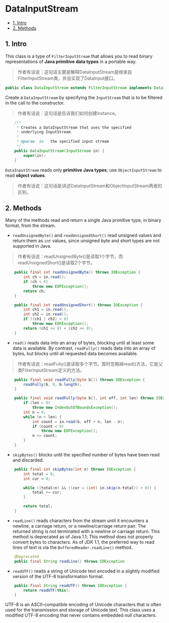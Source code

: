# DataInputStream

<!-- TOC -->

- [1. Intro](#1-intro)
- [2. Methods](#2-methods)

<!-- /TOC -->

## 1. Intro

This class is a type of `FilterInputStream` that allows you to read binary representations of **Java primitive data types** in a portable way.

> 作者有话说：这句话主要是解释DataInputStream是继承自FilterInputStream类，并且实现了DataInput接口。

```java
public class DataInputStream extends FilterInputStream implements DataInput
```

Create a `DataInputStream` by specifying the `InputStream` that is to be filtered in the call to the constructor.

> 作者有话说：这句话是告诉我们如何创建instance。

```java
    /**
     * Creates a DataInputStream that uses the specified
     * underlying InputStream.
     *
     * @param  in   the specified input stream
     */
    public DataInputStream(InputStream in) {
        super(in);
    }
```

`DataInputStream` reads only **primitive Java types**; use `ObjectInputStream` to read **object values**.

> 作者有话说：这句话是讲述DataInputStream和ObjectInputStream两者的区别。

## 2. Methods

Many of the methods read and return a single Java primitive type, in binary format, from the stream.

- `readUnsignedByte()` and `readUnsignedShort()` read unsigned values and return them as `int` values, since unsigned byte and short types are not supported in Java.

> 作者有话说：readUnsignedByte()是读取1个字节，而readUnsignedShort()是读取2个字节。

```java
    public final int readUnsignedByte() throws IOException {
        int ch = in.read();
        if (ch < 0)
            throw new EOFException();
        return ch;
    }

    public final int readUnsignedShort() throws IOException {
        int ch1 = in.read();
        int ch2 = in.read();
        if ((ch1 | ch2) < 0)
            throw new EOFException();
        return (ch1 << 8) + (ch2 << 0);
    }
```

- `read()` reads data into an array of bytes, blocking until at least some data is available. By contrast, `readFully()` reads data into an array of bytes, but blocks until all requested data becomes available.

> 作者有话说：readFully()是读取多个字节。暂时忽略掉read()方法，它是父类FilterInputStream定义的方法。

```java
    public final void readFully(byte b[]) throws IOException {
        readFully(b, 0, b.length);
    }

    public final void readFully(byte b[], int off, int len) throws IOException {
        if (len < 0)
            throw new IndexOutOfBoundsException();
        int n = 0;
        while (n < len) {
            int count = in.read(b, off + n, len - n);
            if (count < 0)
                throw new EOFException();
            n += count;
        }
    }
```

- `skipBytes()` blocks until the specified number of bytes have been read and discarded.

```java
    public final int skipBytes(int n) throws IOException {
        int total = 0;
        int cur = 0;

        while ((total<n) && ((cur = (int) in.skip(n-total)) > 0)) {
            total += cur;
        }

        return total;
    }
```

- `readLine()` reads characters from the stream until it encounters a newline, a carriage return, or a newline/carriage return pair. The returned string is not terminated with a newline or carriage return. This method is deprecated as of Java 1.1; This method does not properly convert bytes to characters. As of JDK 1.1, the preferred way to read lines of text is via the `BufferedReader.readLine()` method.

```java
    @Deprecated
    public final String readLine() throws IOException
```

- `readUTF()` reads a string of Unicode text encoded in a slightly modified version of the UTF-8 transformation format.

```java
    public final String readUTF() throws IOException {
        return readUTF(this);
    }
```

UTF-8 is an ASCII-compatible encoding of Unicode characters that is often used for the transmission and storage of Unicode text. This class uses a modified UTF-8 encoding that never contains embedded null characters.

